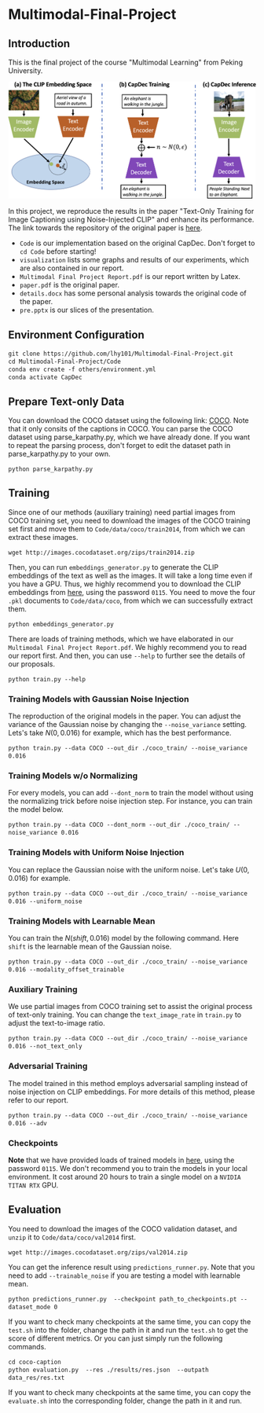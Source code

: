 # Multimodal-Final-Project


## Introduction

This is the final project of the course "Multimodal Learning" from Peking University.

<p align="center">
<img src=visualization/readme.png />
</p>

In this project, we reproduce the results in the paper "Text-Only Training for Image Captioning using Noise-Injected CLIP" and enhance its performance.
The link towards the repository of the original paper is [here](https://github.com/DavidHuji/CapDec).

- `Code` is our implementation based on the original CapDec. Don't forget to `cd Code` before starting!
- `visualization` lists some graphs and results of our experiments, which are also contained in our report.
- `Multimodal Final Project Report.pdf` is our report written by Latex.
- `paper.pdf` is the original paper.
- `details.docx` has some personal analysis towards the original code of the paper.
- `pre.pptx` is our slices of the presentation.

## Environment Configuration
```
git clone https://github.com/lhy101/Multimodal-Final-Project.git 
cd Multimodal-Final-Project/Code
conda env create -f others/environment.yml
conda activate CapDec
```

## Prepare Text-only Data

You can download the COCO dataset using the following link: [COCO](https://www.kaggle.com/datasets/shtvkumar/karpathy-splits). Note that it only consits of the captions in COCO. You can parse the COCO dataset using parse_karpathy.py, which we have already done. If you want to repeat the parsing process, don't forget to edit the dataset path in parse_karpathy.py to your own. 
```
python parse_karpathy.py
```

## Training

Since one of our methods (auxiliary training) need partial images from COCO training set, you need to download the images of the COCO training set first and move them to `Code/data/coco/train2014`, from which we can extract these images.
```
wget http://images.cocodataset.org/zips/train2014.zip
```

Then, you can run `embeddings_generator.py` to generate the CLIP embeddings of the text as well as the images. It will take a long time even if you have a GPU. Thus, we highly recommend you to download the CLIP embeddings from [here](https://pan.baidu.com/s/1Fq40LnUS4Q-WW7WPdjyTFQ?pwd=0115), using the password `0115`. You need to move the four `.pkl` documents to `Code/data/coco`, from which we can successfully extract them.
```
python embeddings_generator.py
```

There are loads of training methods, which we have elaborated in our `Multimodal Final Project Report.pdf`. We highly recommend you to read our report first. And then, you can use `--help` to further see the details of our proposals.
```
python train.py --help
```

### Training Models with Gaussian Noise Injection
The reproduction of the original models in the paper. You can adjust the variance of the Gaussian noise by changing the `--noise_variance` setting. Lets's take $N(0, 0.016)$ for example, which has the best performance. 
```
python train.py --data COCO --out_dir ./coco_train/ --noise_variance 0.016
```

### Training Models w/o Normalizing
For every models, you can add `--dont_norm` to train the model without using the normalizing trick before noise injection step. For instance, you can train the model below.
```
python train.py --data COCO --dont_norm --out_dir ./coco_train/ --noise_variance 0.016
```

### Training Models with Uniform Noise Injection
You can replace the Gaussian noise with the uniform noise. Let's take $U(0, 0.016)$ for example.
```
python train.py --data COCO --out_dir ./coco_train/ --noise_variance 0.016 --uniform_noise
```

### Training Models with Learnable Mean
You can train the $N(shift, 0.016)$ model by the following command. Here `shift` is the learnable mean of the Gaussian noise.
```
python train.py --data COCO --out_dir ./coco_train/ --noise_variance 0.016 --modality_offset_trainable
```

### Auxiliary Training
We use partial images from COCO training set to assist the original process of text-only training. You can change the `text_image_rate` in `train.py` to adjust the text-to-image ratio.
```
python train.py --data COCO --out_dir ./coco_train/ --noise_variance 0.016 --not_text_only
```

### Adversarial Training
The model trained in this method employs adversarial sampling instead of noise injection on CLIP embeddings. For more details of this method, please refer to our report.
```
python train.py --data COCO --out_dir ./coco_train/ --noise_variance 0.016 --adv
```

### Checkpoints
**Note** that we have provided loads of trained models in [here](https://pan.baidu.com/s/1JpqBQ0pwuOjBxzAeKBTSeA?pwd=0115), using the password `0115`. We don't recommend you to train the models in your local environment. It cost around 20 hours to train a single model on a `NVIDIA TITAN RTX` GPU.

## Evaluation

You need to download the images of the COCO validation dataset, and `unzip` it to `Code/data/coco/val2014` first.
```
wget http://images.cocodataset.org/zips/val2014.zip
```

You can get the inference result using `predictions_runner.py`. Note that you need to add `--trainable_noise` if you are testing a model with learnable mean.
```
python predictions_runner.py  --checkpoint path_to_checkpoints.pt --dataset_mode 0
```

If you want to check many checkpoints at the same time, you can copy the `test.sh` into the folder, change the path in it and run the `test.sh` to
get the score of different metrics. Or you can just simply run the following commands.
```
cd coco-caption
python evaluation.py  --res ./results/res.json  --outpath data_res/res.txt
```

If you want to check many checkpoints at the same time, you can copy the `evaluate.sh` into the corresponding folder, change the path in it and run.
